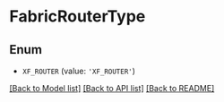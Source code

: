 # FabricRouterType


## Enum

* `XF_ROUTER` (value: `'XF_ROUTER'`)

[[Back to Model list]](../README.md#documentation-for-models) [[Back to API list]](../README.md#documentation-for-api-endpoints) [[Back to README]](../README.md)


